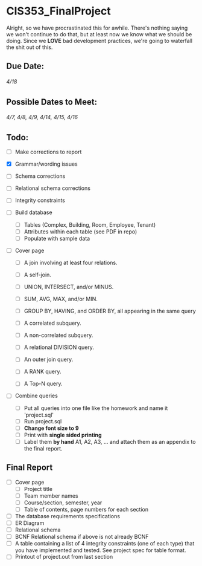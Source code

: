 # __CIS353_FinalProject__
Alright, so we have procrastinated this for awhile. There's nothing saying we won't continue to do that, but at least now we know what we should be doing. Since we __LOVE__ bad development practices, we're going to waterfall the shit out of this. 

## __Due Date__:
###### 4/18 

## __Possible Dates to Meet__:
###### 4/7, 4/8, 4/9, 4/14, 4/15, 4/16

## __Todo__:
* [ ] Make corrections to report
* [x] Grammar/wording issues
* [ ] Schema corrections 
* [ ] Relational schema corrections
* [ ] Integrity constraints

* [ ] Build database 
	* [ ] Tables (Complex, Building, Room, Employee, Tenant)
	* [ ] Attributes within each table (see PDF in repo)
	* [ ] Populate with sample data

* [ ] Cover page
	* [ ] A join involving at least four relations.
	* [ ] A self-join.
	* [ ] UNION, INTERSECT, and/or MINUS.
	* [ ] SUM, AVG, MAX, and/or MIN.
	* [ ] GROUP BY, HAVING, and ORDER BY, all appearing in the same query
	* [ ] A correlated subquery.
	* [ ] A non-correlated subquery.
	* [ ] A relational DIVISION query.
	* [ ] An outer join query.
	* [ ] A RANK query.
	* [ ] A Top-N query.


* [ ] Combine queries 
	* [ ] Put all queries into one file like the homework and name it 'project.sql'
	* [ ] Run project.sql
	* [ ] __Change font size to 9__ 
	* [ ] Print with __single sided printing__
	* [ ] Label them __by hand__ A1, A2, A3, ... and attach them as an appendix to the final report. 

## Final Report
* [ ] Cover page
	* [ ] Project title
	* [ ] Team member names
	* [ ] Course/section, semester, year
	* [ ] Table of contents, page numbers for each section
* [ ] The database requirements specifications
* [ ] ER Diagram
* [ ] Relational schema 
* [ ] BCNF Relational schema if above is not already BCNF
* [ ] A table containing a list of 4 integrity constraints (one of each type) that you have implemented and tested. See project spec for table format.
* [ ] Printout of project.out from last section
